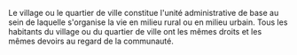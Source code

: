 Le village ou le quartier de ville constitue l'unité administrative de base au sein de laquelle s'organise la vie en milieu rural ou en milieu urbain.
Tous les habitants du village ou du quartier de ville ont les mêmes droits et les mêmes devoirs au regard de la communauté.